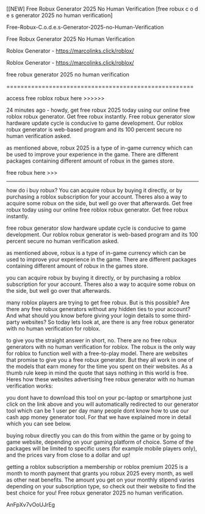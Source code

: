 [[NEW] Free Robux Generator 2025 No Human Verification [free robux c o d e s generator 2025 no human verification]

Free-Robux-C.o.d.e.s-Generator-2025-no-Human-Verification

Free Robux Generator 2025 No Human Verification

Roblox Generator - https://marcolinks.click/roblox/

Roblox Generator - https://marcolinks.click/roblox/

free robux generator 2025 no human verification

=====================================================

access free roblox robux here >>>>>>

24 minutes ago - howdy, get free robux 2025 today using our online free roblox robux generator. Get free robux instantly. Free robux generator slow hardware update cycle is conducive to game development. Our roblox robux generator is web-based program and its 100 percent secure no human verification asked.

as mentioned above, robux 2025 is a type of in-game currency which can be used to improve your experience in the game. There are different packages containing different amount of robux in the games store.

free robux here >>>

---------------------------------------------------------

how do i buy robux? You can acquire robux by buying it directly, or by purchasing a roblox subscription for your account. Theres also a way to acquire some robux on the side, but well go over that afterwards. Get free robux today using our online free roblox robux generator. Get free robux instantly.

free robux generator slow hardware update cycle is conducive to game development. Our roblox robux generator is web-based program and its 100 percent secure no human verification asked.

as mentioned above, robux is a type of in-game currency which can be used to improve your experience in the game. There are different packages containing different amount of robux in the games store.

you can acquire robux by buying it directly, or by purchasing a roblox subscription for your account. Theres also a way to acquire some robux on the side, but well go over that afterwards.

many roblox players are trying to get free robux. But is this possible? Are there any free robux generators without any hidden ties to your account? And what should you know before giving your login details to some third-party websites? So today lets look at, are there is any free robux generator with no human verification for roblox.

to give you the straight answer in short, no. There are no free robux generators with no human verification for roblox. The robux is the only way for roblox to function well with a free-to-play model. There are websites that promise to give you a free robux generator. But they all work in one of the models that earn money for the time you spent on their websites. As a thumb rule keep in mind the quote that says nothing in this world is free. Heres how these websites advertising free robux generator with no human verification works:

you dont have to download this tool on your pc-laptop or smartphone just click on the link above and you will automatically redirected to our generator tool which can be 1 user per day many people dont know how to use our cash app money generator tool. For that we have explained more in detail which you can see below.

buying robux directly you can do this from within the game or by going to game website, depending on your gaming platform of choice. Some of the packages will be limited to specific users (for example mobile players only), and the prices vary from close to a dollar and up!

getting a roblox subscription a membership or roblox premium 2025  is a month to month payment that grants you robux 2025 every month, as well as other neat benefits. The amount you get on your monthly stipend varies depending on your subscription type, so check out their website to find the best choice for you! Free robux generator 2025 no human verification.

AnFpXv7vOoUJrEg

